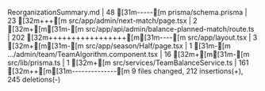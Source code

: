  ReorganizationSummary.md                           |  48 [31m-----[m
 prisma/schema.prisma                               |  23 [32m+++[m
 src/app/admin/next-match/page.tsx                  |   2 [32m+[m[31m-[m
 src/app/api/admin/balance-planned-match/route.ts   | 202 [32m+++++++++++++++++[m[31m----[m
 src/app/layout.tsx                                 |   3 [32m+[m[31m-[m
 src/app/season/Half/page.tsx                       |   1 [31m-[m
 .../admin/team/TeamAlgorithm.component.tsx         |  16 [32m+[m[31m-[m
 src/lib/prisma.ts                                  |   1 [32m+[m
 src/services/TeamBalanceService.ts                 | 161 [32m++[m[31m--------------[m
 9 files changed, 212 insertions(+), 245 deletions(-)
